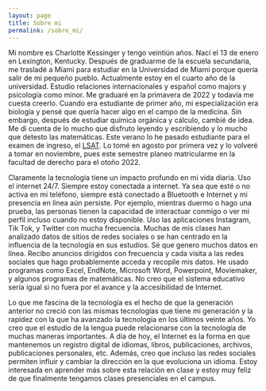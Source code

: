 ```yaml
---
layout: page
title: Sobre mi
permalink: /sobre_mi/
---
```


Mi nombre es Charlotte Kessinger y tengo veintiún años. Nací el 13 de enero en Lexington, Kentucky. Después de graduarme de la escuela secundaria, me trasladé a Miami para estudiar en la Universidad de Miami porque quería salir de mi pequeño pueblo. Actualmente estoy en el cuarto año de la universidad. Estudio relaciones internacionales y español como majors y psicología como minor. Me graduaré en la primavera de 2022 y todavía me cuesta creerlo. Cuando era estudiante de primer año, mi especialización era biología y pensé que quería hacer algo en el campo de la medicina. Sin embargo, después de estudiar química orgánica y cálculo, cambié de idea. Me di cuenta de lo mucho que disfruto leyendo y escribiendo y lo mucho que detesto las matemáticas. Este verano lo he pasado estudiante para el examen de ingreso, el [LSAT](https://www.lsac.org/lsa). Lo tomé en agosto por primera vez y lo volveré a tomar en noviembre, pues este semestre planeo matricularme en la facultad de derecho para el otoño 2022.
	
Claramente la tecnología tiene un impacto profundo en mi vida diaria. Uso el internet 24/7. Siempre estoy conectada a internet. Ya sea que esté o no activa en mi teléfono, siempre está conectado a Bluetooth e Internet y mi presencia en línea aún persiste. Por ejemplo, mientras duermo o hago una prueba, las personas tienen la capacidad de interactuar conmigo o ver mi perfil incluso cuando no estoy disponible. Uso las aplicaciones Instagram, Tik Tok, y Twitter con mucha frecuencia. Muchas de mis clases han analizado datos de sitios de redes sociales o se han centrado en la influencia de la tecnología en sus estudios. Sé que genero muchos datos en línea. Recibo anuncios dirigidos con frecuencia y cada visita a las redes sociales que hago probablemente acceda y recopile mis datos. He usado programas como Excel, EndNote, Microsoft Word, Powerpoint, Moviemaker, y algunos programas de matemáticas. No creo que el sistema educativo sería igual si no fuera por el avance y la accesibilidad de Internet.
		
Lo que me fascina de la tecnología es el hecho de que la generación anterior no creció con las mismas tecnologías que tiene mi generación y la rapidez con la que ha avanzado la tecnología en los últimos veinte años. Yo creo que el estudio de la lengua puede relacionarse con la tecnología de muchas maneras importantes. A día de hoy, el Internet es la forma en que mantenemos un registro digital de idiomas, libros, publicaciones, archivos, publicaciones personales, etc. Además, creo que incluso las redes sociales permiten influir y cambiar la dirección en la que evoluciona un idioma. Estoy interesada en aprender más sobre esta relación en clase y estoy muy feliz de que finalmente tengamos clases presenciales en el campus.
